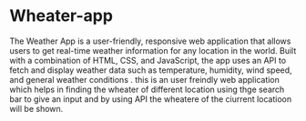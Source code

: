 # Wheater-app
The Weather App is a user-friendly, responsive web application that allows users to get real-time weather information for any location in the world. Built with a combination of HTML, CSS, and JavaScript, the app uses an API to fetch and display weather data such as temperature, humidity, wind speed, and general weather conditions .
this is an user freindly web application which helps in finding the wheater of different location using thge search bar to give an input and by using API the wheatere of the ciurrent locatioon will be shown. 
